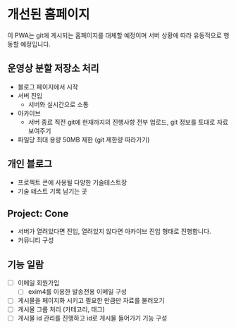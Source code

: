 # 개선된 홈페이지
이 PWA는 git에 게시되는 홈페이지를 대체할 예정이며 서버 상황에 따라 유동적으로 행동할 예정입니다.  

## 운영상 분할 저장소 처리
- 블로그 페이지에서 시작
- 서버 진입
    - 서버와 실시간으로 소통
- 아카이브
    - 서버 종료 직전 git에 현재까지의 진행사항 전부 업로드, git 정보를 토대로 자료 보여주기
- 파일당 최대 용량 50MB 제한 (git 제한량 따라가기)

## 개인 블로그
- 프로젝트 콘에 사용될 다양한 기술테스트장
- 기술 테스트 기록 남기는 곳

## Project: Cone
- 서버가 열려있다면 진입, 열려있지 않다면 아카이브 진입 형태로 진행합니다.  
- 커뮤니티 구성

## 기능 일람
- [ ] 이메일 회원가입
  - [ ] exim4를 이용한 발송전용 이메일 구성
- [ ] 게시물을 페이지화 시키고 필요한 만큼만 자료를 불러오기
- [ ] 게시물 그룹 처리 (카테고리, 태그)
- [ ] 게시물 id 관리를 진행하고 id로 게시물 들어가기 기능 구성